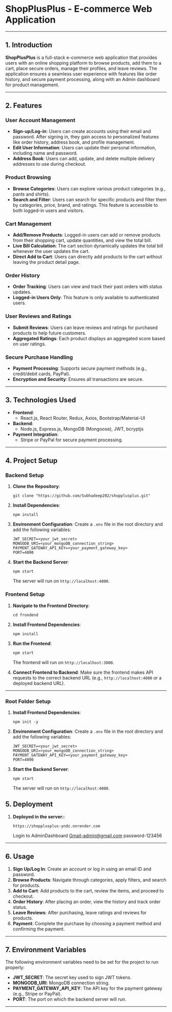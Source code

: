 # ShopPlusPlus - E-commerce Web Application

---

## 1. Introduction

**ShopPlusPlus** is a full-stack e-commerce web application that provides users with an online shopping platform to browse products, add them to a cart, place secure orders, manage their profiles, and leave reviews. The application ensures a seamless user experience with features like order history, and secure payment processing, along with an Admin dashboard for product management.

---

## 2. Features

### **User Account Management**

- **Sign-up/Log-in**: Users can create accounts using their email and password. After signing in, they gain access to personalized features like order history, address book, and profile management.
- **Edit User Information**: Users can update their personal information, including name and password.
- **Address Book**: Users can add, update, and delete multiple delivery addresses to use during checkout.

### **Product Browsing**

- **Browse Categories**: Users can explore various product categories (e.g., pants and shirts).
- **Search and Filter**: Users can search for specific products and filter them by categories, price, brand, and ratings. This feature is accessible to both logged-in users and visitors.

### **Cart Management**

- **Add/Remove Products**: Logged-in users can add or remove products from their shopping cart, update quantities, and view the total bill.
- **Live Bill Calculation**: The cart section dynamically updates the total bill whenever the user updates the cart.
- **Direct Add to Cart**: Users can directly add products to the cart without leaving the product detail page.

### **Order History**

- **Order Tracking**: Users can view and track their past orders with status updates.
- **Logged-in Users Only**: This feature is only available to authenticated users.

### **User Reviews and Ratings**

- **Submit Reviews**: Users can leave reviews and ratings for purchased products to help future customers.
- **Aggregated Ratings**: Each product displays an aggregated score based on user ratings.

### **Secure Purchase Handling**

- **Payment Processing**: Supports secure payment methods (e.g., credit/debit cards, PayPal).
- **Encryption and Security**: Ensures all transactions are secure.

---

## 3. Technologies Used

- **Frontend**:
  - React.js, React Router, Redux, Axios, Bootstrap/Material-UI
- **Backend**:
  - Node.js, Express.js, MongoDB (Mongoose), JWT, bcryptjs
- **Payment Integration**:
  - Stripe or PayPal for secure payment processing.

---

## 4. Project Setup

### **Backend Setup**

1. **Clone the Repository**:

   ```
   git clone "https://github.com/Subhadeep202/shopplusplus.git"
   ```

2. **Install Dependencies**:

   ```
   npm install
   ```

3. **Environment Configuration**:
   Create a `.env` file in the root directory and add the following variables:

   ```env
   JWT_SECRET=<your_jwt_secret>
   MONGODB_URI=<your_mongoDB_connection_string>
   PAYMENT_GATEWAY_API_KEY=<your_payment_gateway_key>
   PORT=4000
   ```

4. **Start the Backend Server**:
   ```
   npm start
   ```
   The server will run on `http://localhost:4000`.

### **Frontend Setup**

1. **Navigate to the Frontend Directory**:

   ```
   cd frondend
   ```

2. **Install Frontend Dependencies**:

   ```
   npm install
   ```

3. **Run the Frontend**:

   ```
   npm start
   ```

   The frontend will run on `http://localhost:3000`.

4. **Connect Frontend to Backend**:
   Make sure the frontend makes API requests to the correct backend URL (e.g., `http://localhost:4000` or a deployed backend URL).

---

### **Root Folder Setup**

1. **Install Frontend Dependencies**:

   ```
   npm init -y
   ```

2. **Environment Configuration**:
   Create a `.env` file in the root directory and add the following variables:

   ```env
   JWT_SECRET=<your_jwt_secret>
   MONGODB_URI=<your_mongoDB_connection_string>
   PAYMENT_GATEWAY_API_KEY=<your_payment_gateway_key>
   PORT=4000
   ```

3. **Start the Backend Server**:
   ```
   npm start
   ```
   The server will run on `http://localhost:4000`.

## 5. Deployment

1. **Deployed in the server:**:

   ```
   https://shopplusplus-yndz.onrender.com
   ```

   Login to AdminDashboard Gmail-admin@gmail.com password-123456

---

## 6. Usage

1. **Sign Up/Log In**: Create an account or log in using an email ID and password.
2. **Browse Products**: Navigate through categories, apply filters, and search for products.
3. **Add to Cart**: Add products to the cart, review the items, and proceed to checkout.
4. **Order History**: After placing an order, view the history and track order status.
5. **Leave Reviews**: After purchasing, leave ratings and reviews for products.
6. **Payment**: Complete the purchase by choosing a payment method and confirming the payment.

---

## 7. Environment Variables

The following environment variables need to be set for the project to run properly:

- **JWT_SECRET**: The secret key used to sign JWT tokens.
- **MONGODB_URI**: MongoDB connection string.
- **PAYMENT_GATEWAY_API_KEY**: The API key for the payment gateway (e.g., Stripe or PayPal).
- **PORT**: The port on which the backend server will run.

---

